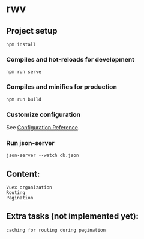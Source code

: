 # rwv

## Project setup
```
npm install
```

### Compiles and hot-reloads for development
```
npm run serve
```

### Compiles and minifies for production
```
npm run build
```

### Customize configuration
See [Configuration Reference](https://cli.vuejs.org/config/).

### Run json-server

	json-server --watch db.json

## Content:
	
	Vuex organization
	Routing
	Pagination

## Extra tasks (not implemented yet):

	caching for routing during pagination